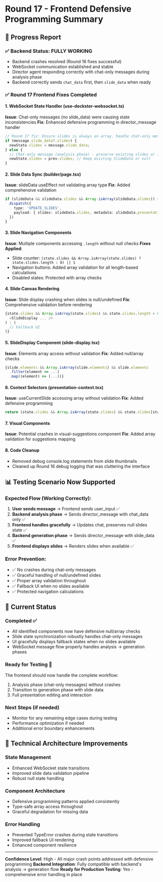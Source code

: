 # Round 17 - Frontend Defensive Programming Summary

## 🎉 Progress Report

### ✅ Backend Status: FULLY WORKING
- Backend crashes resolved (Round 16 fixes successful)
- WebSocket communication established and stable
- Director agent responding correctly with chat-only messages during analysis phase
- Backend correctly sends `chat_data` first, then `slide_data` when ready

### ✅ Round 17 Frontend Fixes Completed

#### 1. WebSocket State Handler (use-deckster-websocket.ts)
**Issue**: Chat-only messages (no slide_data) were causing state inconsistencies
**Fix**: Enhanced defensive programming in director_message handler
```typescript
// Round 17 fix: Ensure slides is always an array, handle chat-only messages
if (message.slide_data?.slides) {
  newState.slides = message.slide_data;
} else {
  // Chat-only message (analysis phase) - preserve existing slides or initialize as null
  newState.slides = prev.slides; // Keep existing SlideData or null
}
```

#### 2. Slide Data Sync (builder/page.tsx)
**Issue**: slideData useEffect not validating array type
**Fix**: Added comprehensive validation
```typescript
if (slideData && slideData.slides && Array.isArray(slideData.slides)) {
  dispatch({
    type: 'UPDATE_SLIDES',
    payload: { slides: slideData.slides, metadata: slideData.presentation_metadata }
  })
}
```

#### 3. Slide Navigation Components
**Issue**: Multiple components accessing `.length` without null checks
**Fixes Applied**:
- Slide counter: `(state.slides && Array.isArray(state.slides) ? state.slides.length : 0) || 1`
- Navigation buttons: Added array validation for all length-based calculations
- Disabled states: Protected with array checks

#### 4. Slide Canvas Rendering
**Issue**: Slide display crashing when slides is null/undefined
**Fix**: Comprehensive validation before rendering
```typescript
{state.slides && Array.isArray(state.slides) && state.slides.length > 0 && state.slides[state.currentSlideIndex] ? (
  <SlideDisplay ... />
) : (
  // Fallback UI
)}
```

#### 5. SlideDisplay Component (slide-display.tsx)
**Issue**: Elements array access without validation
**Fix**: Added null/array checks
```typescript
{slide.elements && Array.isArray(slide.elements) && slide.elements
  .filter(element => ...)
  .map((element) => (...))}
```

#### 6. Context Selectors (presentation-context.tsx)
**Issue**: useCurrentSlide accessing array without validation
**Fix**: Added defensive programming
```typescript
return (state.slides && Array.isArray(state.slides) && state.slides[state.currentSlideIndex]) || null;
```

#### 7. Visual Components
**Issue**: Potential crashes in visual-suggestions component
**Fix**: Added array validation for suggestions mapping

#### 8. Code Cleanup
- Removed debug console.log statements from slide thumbnails
- Cleaned up Round 16 debug logging that was cluttering the interface

## 📊 Testing Scenario Now Supported

### Expected Flow (Working Correctly):
1. **User sends message** → Frontend sends user_input ✅
2. **Backend analysis phase** → Sends director_message with chat_data only ✅
3. **Frontend handles gracefully** → Updates chat, preserves null slides state ✅
4. **Backend generation phase** → Sends director_message with slide_data ✅
5. **Frontend displays slides** → Renders slides when available ✅

### Error Prevention:
- ✅ No crashes during chat-only messages
- ✅ Graceful handling of null/undefined slides
- ✅ Proper array validation throughout
- ✅ Fallback UI when no slides available
- ✅ Protected navigation calculations

## 🎯 Current Status

### Completed ✅
- All identified components now have defensive null/array checks
- Slide state synchronization robustly handles chat-only messages
- UI gracefully displays fallback states when no slides available
- WebSocket message flow properly handles analysis → generation phases

### Ready for Testing 🚀
The frontend should now handle the complete workflow:
1. Analysis phase (chat-only messages) without crashes
2. Transition to generation phase with slide data
3. Full presentation editing and interaction

### Next Steps (if needed)
- Monitor for any remaining edge cases during testing
- Performance optimization if needed
- Additional error boundary enhancements

## 🔧 Technical Architecture Improvements

### State Management
- Enhanced WebSocket state transitions
- Improved slide data validation pipeline
- Robust null state handling

### Component Architecture  
- Defensive programming patterns applied consistently
- Type-safe array access throughout
- Graceful degradation for missing data

### Error Handling
- Prevented TypeError crashes during state transitions
- Improved fallback UI rendering
- Enhanced component resilience

---

**Confidence Level**: High - All major crash points addressed with defensive programming
**Backend Integration**: Fully compatible with backend's analysis → generation flow
**Ready for Production Testing**: Yes - comprehensive error handling in place